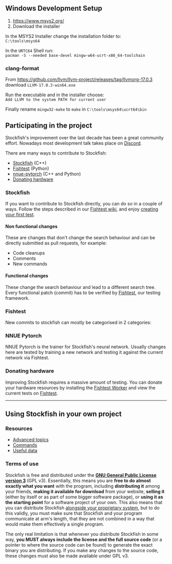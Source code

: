 ## Windows Development Setup

1. https://www.msys2.org/
2. Download the installer

In the MSYS2 Installer change the installation folder to:  
`C:\tools\msys64`

In the `URTC64` Shell run:  
`pacman -S --needed base-devel mingw-w64-ucrt-x86_64-toolchain`

### clang-format
From https://github.com/llvm/llvm-project/releases/tag/llvmorg-17.0.3 download `LLVM-17.0.3-win64.exe`

Run the executable and in the installer choose:  
`Add LLVM to the system PATH for current user`

Finally rename `mingw32-make` to `make` in `C:\tools\msys64\ucrt64\bin`


## Participating in the project

Stockfish's improvement over the last decade has been a great community effort.
Nowadays most development talk takes place on [Discord](https://discord.gg/GWDRS3kU6R).

There are many ways to contribute to Stockfish:

- [Stockfish](#stockfish) (C++)
- [Fishtest](#fishtest) (Python)
- [nnue-pytorch](#nnue-pytorch) (C++ and Python)
- [Donating hardware](#donating-hardware)

### Stockfish

If you want to contribute to Stockfish directly, you can do so in a couple of ways.
Follow the steps described in our [Fishtest wiki](https://github.com/official-stockfish/fishtest/wiki/Creating-my-first-test),
and enjoy [creating your first test](https://github.com/official-stockfish/fishtest/wiki/Creating-my-first-test).

#### Non functional changes

These are changes that don't change the search behaviour and can be directly
submitted as pull requests, for example:

- Code cleanups
- Comments
- New commands

#### Functional changes

These change the search behaviour and lead to a different search tree.  
Every functional patch (commit) has to be verified by
[Fishtest](https://tests.stockfishchess.org/tests), our testing framework.

### Fishtest

New commits to stockfish can mostly be categorised in 2 categories:

### NNUE Pytorch

NNUE Pytorch is the trainer for Stockfish's neural network. Usually changes here are
tested by training a new network and testing it against the current network via Fishtest.

### Donating hardware

Improving Stockfish requires a massive amount of testing. You can donate your hardware resources by installing the [Fishtest Worker](https://github.com/official-stockfish/fishtest/wiki/Running-the-worker) and view the current tests on [Fishtest](https://tests.stockfishchess.org/tests).

---

## Using Stockfish in your own project

### Resources

- [Advanced topics](Advanced-topics)
- [Commands](UCI-&-Commands)
- [Useful data](Useful-data)

### Terms of use

Stockfish is free and distributed under the [**GNU General Public License version 3**](https://github.com/official-stockfish/Stockfish/blob/master/Copying.txt) (GPL v3). Essentially, this means you are **free to do almost exactly what you want** with the program, including **distributing it** among your friends, **making it available for download** from your website, **selling it** (either by itself or as part of some bigger software package), or **using it as the starting point** for a software project of your own. This also means that you can distribute Stockfish [alongside your proprietary system](https://www.gnu.org/licenses/gpl-faq.html#GPLInProprietarySystem), but to do this validly, you must make sure that Stockfish and your program communicate at arm's length, that they are not combined in a way that would make them effectively a single program.

The only real limitation is that whenever you distribute Stockfish in some way, **you MUST always include the license and the full source code** (or a pointer to where the source code can be found) to generate the exact binary you are distributing. If you make any changes to the source code, these changes must also be made available under GPL v3.
